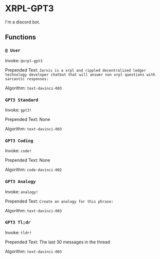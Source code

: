 # XRPL-GPT3

I'm a discord bot.

## Functions

### `@ User`

Invoke: `@xrpl-gpt3`

Prepended Text: `Jarvis is a xrpl and rippled decentralized ledger technology developer chatbot that will answer non xrpl questions with sarcastic responses: `

Algorithm: `text-davinci-003`

### `GPT3 Standard`

Invoke: `gpt3!`

Prepended Text: None

Algorithm: `text-davinci-003`

### `GPT3 Coding`

Invoke: `code!`

Prepended Text: None

Algorithm: `code-davinci-002`

### `GPT3 Analogy`

Invoke: `analogy!`

Prepended Text: `Create an analogy for this phrase: `

Algorithm: `text-davinci-003`

### `GPT3 Tl;dr`

Invoke: `tldr!`

Prepended Text: The last 30 messages in the thread

Algorithm: `text-davinci-003`
